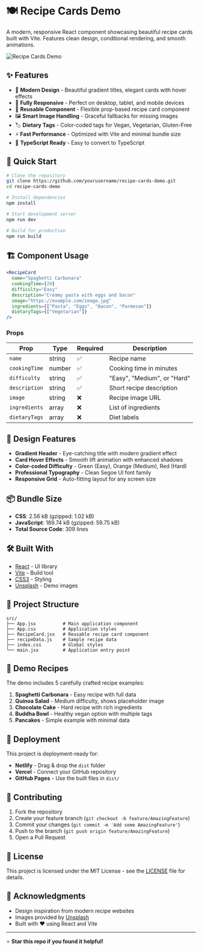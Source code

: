 # 🍽️ Recipe Cards Demo

A modern, responsive React component showcasing beautiful recipe cards built with Vite. Features clean design, conditional rendering, and smooth animations.

![Recipe Cards Demo](https://images.unsplash.com/photo-1556909114-f6e7ad7d3136?w=800&h=400&fit=crop)

## ✨ Features

- 🎨 **Modern Design** - Beautiful gradient titles, elegant cards with hover effects
- 📱 **Fully Responsive** - Perfect on desktop, tablet, and mobile devices  
- 🔧 **Reusable Component** - Flexible prop-based recipe card component
- 🖼️ **Smart Image Handling** - Graceful fallbacks for missing images
- 🏷️ **Dietary Tags** - Color-coded tags for Vegan, Vegetarian, Gluten-Free
- ⚡ **Fast Performance** - Optimized with Vite and minimal bundle size
- 🎯 **TypeScript Ready** - Easy to convert to TypeScript

## 🚀 Quick Start

```bash
# Clone the repository
git clone https://github.com/yourusername/recipe-cards-demo.git
cd recipe-cards-demo

# Install dependencies
npm install

# Start development server
npm run dev

# Build for production
npm run build
```

## 🏗️ Component Usage

```jsx
<RecipeCard
  name="Spaghetti Carbonara"
  cookingTime={20}
  difficulty="Easy"
  description="Creamy pasta with eggs and bacon"
  image="https://example.com/image.jpg"
  ingredients={["Pasta", "Eggs", "Bacon", "Parmesan"]}
  dietaryTags={["Vegetarian"]}
/>
```

### Props

| Prop | Type | Required | Description |
|------|------|----------|-------------|
| `name` | string | ✅ | Recipe name |
| `cookingTime` | number | ✅ | Cooking time in minutes |
| `difficulty` | string | ✅ | "Easy", "Medium", or "Hard" |
| `description` | string | ✅ | Short recipe description |
| `image` | string | ❌ | Recipe image URL |
| `ingredients` | array | ❌ | List of ingredients |
| `dietaryTags` | array | ❌ | Diet labels |

## 🎨 Design Features

- **Gradient Header** - Eye-catching title with modern gradient effect
- **Card Hover Effects** - Smooth lift animation with enhanced shadows
- **Color-coded Difficulty** - Green (Easy), Orange (Medium), Red (Hard)
- **Professional Typography** - Clean Segoe UI font family
- **Responsive Grid** - Auto-fitting layout for any screen size

## 📦 Bundle Size

- **CSS**: 2.56 kB (gzipped: 1.02 kB)
- **JavaScript**: 189.74 kB (gzipped: 59.75 kB)
- **Total Source Code**: 309 lines

## 🛠️ Built With

- [React](https://reactjs.org/) - UI library
- [Vite](https://vitejs.dev/) - Build tool
- [CSS3](https://developer.mozilla.org/en-US/docs/Web/CSS) - Styling
- [Unsplash](https://unsplash.com/) - Demo images

## 📁 Project Structure

```
src/
├── App.jsx          # Main application component
├── App.css          # Application styles
├── RecipeCard.jsx   # Reusable recipe card component  
├── recipeData.js    # Sample recipe data
├── index.css        # Global styles
└── main.jsx         # Application entry point
```

## 🌟 Demo Recipes

The demo includes 5 carefully crafted recipe examples:

1. **Spaghetti Carbonara** - Easy recipe with full data
2. **Quinoa Salad** - Medium difficulty, shows placeholder image
3. **Chocolate Cake** - Hard recipe with rich ingredients
4. **Buddha Bowl** - Healthy vegan option with multiple tags
5. **Pancakes** - Simple example with minimal data

## 🚀 Deployment

This project is deployment-ready for:

- **Netlify** - Drag & drop the `dist` folder
- **Vercel** - Connect your GitHub repository
- **GitHub Pages** - Use the built files in `dist/`

## 🤝 Contributing

1. Fork the repository
2. Create your feature branch (`git checkout -b feature/AmazingFeature`)
3. Commit your changes (`git commit -m 'Add some AmazingFeature'`)
4. Push to the branch (`git push origin feature/AmazingFeature`)
5. Open a Pull Request

## 📄 License

This project is licensed under the MIT License - see the [LICENSE](LICENSE) file for details.

## 🙏 Acknowledgments

- Design inspiration from modern recipe websites
- Images provided by [Unsplash](https://unsplash.com/)
- Built with ❤️ using React and Vite

---

⭐ **Star this repo if you found it helpful!**
